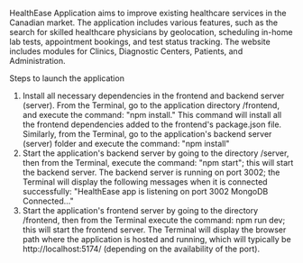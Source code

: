 HealthEase Application aims to improve existing healthcare services in the Canadian market. The application includes various features, such as the search for skilled healthcare physicians by geolocation, scheduling in-home lab tests, appointment bookings, and test status tracking. The website includes modules for Clinics, Diagnostic Centers, Patients, and Administration.

Steps to launch the application
1. Install all necessary dependencies in the frontend and backend server (server). From the Terminal, go to the application directory <HealthEase folder>/frontend, and execute the command: "npm install." This command will install all the frontend dependencies added to the frontend's package.json file. Similarly, from the Terminal, go to the application's backend server (server) folder and execute the command: "npm install"
2. Start the application's backend server by going to the directory <HealthEase folder>/server, then from the Terminal, execute the command: "npm start"; this will start the backend server. The backend server is running on port 3002; the Terminal will display the following messages when it is connected successfully:
 "HealthEase app is listening on port 3002
 MongoDB Connected..."
3. Start the application's frontend server by going to the directory <HealthEase folder>/frontend, then from the Terminal execute the command: npm run dev; this will start the frontend server. The Terminal will display the browser path where the application is hosted and running, which will typically be http://localhost:5174/ (depending on the availability of the port).